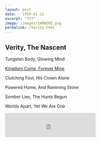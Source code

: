 ```yaml
---
layout: post
date:   1950-01-22
excerpt: "???"
image: /images/IAMHERE.png
permalink: /Verity.html
---
```


## Verity, The Nascent

Tungsten Body, Glowing Mind

<a href="https://drifter-handbook.github.io/KingdomCome.html">Kingdom Come, Forever Mine</a>

Clutching Fool, His Crown Alone

Powered Home, And Ramming Stone

Somber Lies, The Hunts Begun

Worlds Apart, Yet We Are One

<iframe src="https://w.soundcloud.com/player/?url=https%3A//api.soundcloud.com/tracks/183942446&color=%23ff5500&auto_play=true&hide_related=false&show_comments=true&show_user=true&show_reposts=false&show_teaser=true&visual=true" width="300" height="80" frameborder="0" allowtransparency="true" allow="encrypted-media"></iframe>
